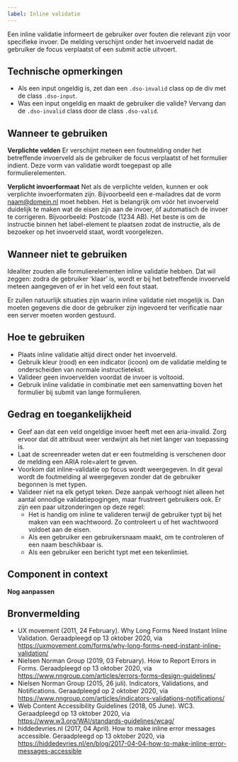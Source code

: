 ```yaml
---
label: Inline validatie
---
```


Een inline validatie informeert de gebruiker over fouten die relevant zijn voor specifieke invoer. De melding verschijnt onder het invoerveld nadat de gebruiker de focus verplaatst of een submit actie uitvoert.
 
## Technische opmerkingen
- Als een input ongeldig is, zet dan een `.dso-invalid` class op de div met de class `.dso-input`.
- Was een input ongeldig en maakt de gebruiker die valide? Vervang dan de `.dso-invalid` class door de class `.dso-valid`.
 
## Wanneer te gebruiken
**Verplichte velden**
Er verschijnt meteen een foutmelding onder het betreffende invoerveld als de gebruiker de focus verplaatst of het formulier indient. Deze vorm van validatie wordt toegepast op alle formulierelementen.
 
**Verplicht invoerformaat**
Net als de verplichte velden, kunnen er ook verplichte invoerformaten zijn. Bijvoorbeeld een e-mailadres dat de vorm naam@domein.nl moet hebben. Het is belangrijk om vóór het invoerveld duidelijk te maken wat de eisen zijn aan de invoer, óf automatisch de invoer te corrigeren. Bijvoorbeeld: Postcode (1234 AB). Het beste is om de instructie binnen het label-element te plaatsen zodat de instructie, als de bezoeker op het invoerveld staat, wordt voorgelezen.
 
## Wanneer niet te gebruiken
Idealiter zouden alle formulierelementen inline validatie hebben. Dat wil zeggen: zodra de gebruiker ‘klaar’ is, wordt er bij het betreffende invoerveld meteen aangegeven of er in het veld een fout staat.
 
Er zullen natuurlijk situaties zijn waarin inline validatie niet mogelijk is. Dan moeten gegevens die door de gebruiker zijn ingevoerd ter verificatie naar een server moeten worden gestuurd.
 
## Hoe te gebruiken
- Plaats inline validatie altijd direct onder het invoerveld.
- Gebruik kleur (rood) en een indicator (icoon) om de validatie melding te onderscheiden van normale instructietekst.
- Valideer geen invoervelden voordat de invoer is voltooid.
- Gebruik inline validatie in combinatie met een samenvatting boven het formulier bij submit van lange formulieren.
 
## Gedrag en toegankelijkheid
- Geef aan dat een veld ongeldige invoer heeft met een aria-invalid. Zorg ervoor dat dit attribuut weer verdwijnt als het niet langer van toepassing is.
- Laat de screenreader weten dat er een foutmelding is verschenen door de melding een ARIA role=alert te geven. 
- Voorkom dat inline-validatie op focus wordt weergegeven. In dit geval wordt de foutmelding al weergegeven zonder dat de gebruiker begonnen is met typen.
- Valideer niet na elk getypt teken. Deze aanpak verhoogt niet alleen het aantal onnodige validatiepogingen, maar frustreert gebruikers ook. Er zijn een paar uitzonderingen op deze regel:
     * Het is handig om inline te valideren terwijl de gebruiker typt bij het maken van een wachtwoord. Zo controleert u of het wachtwoord voldoet aan de eisen.
     * Als een gebruiker een gebruikersnaam maakt, om te controleren of een naam beschikbaar is.
     * Als een gebruiker een bericht typt met een tekenlimiet.
 
## Component in context
**Nog aanpassen**
 
## Bronvermelding
- UX movement (2011, 24 February). Why Long Forms Need Instant Inline Validation. Geraadpleegd op 13 oktober 2020, via https://uxmovement.com/forms/why-long-forms-need-instant-inline-validation/
- Nielsen Norman Group (2019, 03 February). How to Report Errors in Forms. Geraadpleegd op 13 oktober 2020, via https://www.nngroup.com/articles/errors-forms-design-guidelines/
- Nielsen Norman Group (2015, 26 juli). Indicators, Validations, and Notifications. Geraadpleegd op 2 oktober 2020, via https://www.nngroup.com/articles/indicators-validations-notifications/
- Web Content Accessibility Guidelines (2018, 05 June). WC3. Geraadpleegd op 13 oktober 2020, via https://www.w3.org/WAI/standards-guidelines/wcag/
- hiddedevries.nl (2017, 04 April). How to make inline error messages accessible. Geraadpleegd op 13 oktober 2020, via https://hiddedevries.nl/en/blog/2017-04-04-how-to-make-inline-error-messages-accessible